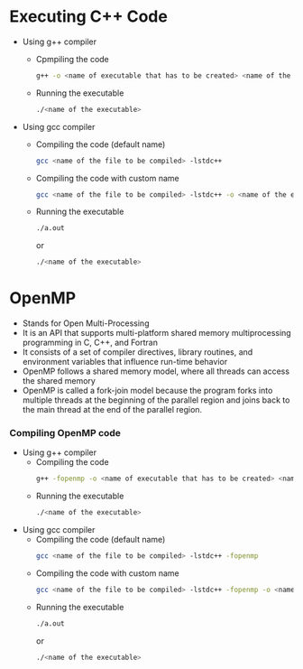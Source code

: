 # Executing C++ Code

- Using g++ compiler

    - Cpmpiling the code
        ```bash
        g++ -o <name of executable that has to be created> <name of the file to be compiled>
        ```
    - Running the executable
        ```bash
        ./<name of the executable>
        ```

- Using gcc compiler
    - Compiling the code (default name)
        ```bash
        gcc <name of the file to be compiled> -lstdc++
        ```
     - Compiling the code with custom name
        ```bash
        gcc <name of the file to be compiled> -lstdc++ -o <name of the executable that has to be created>
        ```
    - Running the executable
        ```bash
        ./a.out
        ```
        or
        ```bash
        ./<name of the executable>
        ```

# OpenMP

- Stands for Open Multi-Processing
- It is an API that supports multi-platform shared memory multiprocessing programming in C, C++, and Fortran
- It consists of a set of compiler directives, library routines, and environment variables that influence run-time behavior
- OpenMP follows a shared memory model, where all threads can access the shared memory
- OpenMP is called a fork-join model because the program forks into multiple threads at the beginning of the parallel region and joins back to the main thread at the end of the parallel region.

### Compiling OpenMP code
- Using g++ compiler
    - Compiling the code
        ```bash
        g++ -fopenmp -o <name of executable that has to be created> <name of the file to be compiled>
        ```
    - Running the executable
        ```bash
        ./<name of the executable>
        ```
- Using gcc compiler
    - Compiling the code (default name)
        ```bash
        gcc <name of the file to be compiled> -lstdc++ -fopenmp
        ```
    - Compiling the code with custom name
        ```bash
        gcc <name of the file to be compiled> -lstdc++ -fopenmp -o <name of the executable that has to be created>
        ```
    - Running the executable
        ```bash
        ./a.out
        ```
        or
        ```bash
        ./<name of the executable>
        ``` 

